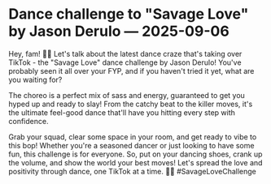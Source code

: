 # Dance challenge to "Savage Love" by Jason Derulo — 2025-09-06

Hey, fam! 💃🔥 Let's talk about the latest dance craze that's taking over TikTok - the "Savage Love" dance challenge by Jason Derulo! You've probably seen it all over your FYP, and if you haven't tried it yet, what are you waiting for?

The choreo is a perfect mix of sass and energy, guaranteed to get you hyped up and ready to slay! From the catchy beat to the killer moves, it's the ultimate feel-good dance that'll have you hitting every step with confidence.

Grab your squad, clear some space in your room, and get ready to vibe to this bop! Whether you're a seasoned dancer or just looking to have some fun, this challenge is for everyone. So, put on your dancing shoes, crank up the volume, and show the world your best moves! Let's spread the love and positivity through dance, one TikTok at a time. 💖✨ #SavageLoveChallenge